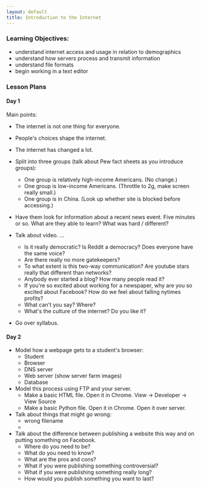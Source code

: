 ```yaml
---
layout: default
title: Introduction to the Internet
---
```


### Learning Objectives:

- understand internet access and usage in relation to demographics
- understand how servers process and transmit information
- understand file formats
- begin working in a text editor

### Lesson Plans

#### Day 1

Main points:

- The internet is not one thing for everyone.
- People's choices shape the internet.
- The internet has changed a lot.

- Split into three groups (talk about Pew fact sheets as you introduce groups):
	- One group is relatively high-income Americans. (No change.)
	- One group is low-income Americans. (Throttle to 2g, make screen really small.)
	- One group is in China. (Look up whether site is blocked before accessing.)
- Have them look for information about a recent news event. Five minutes or so. What are they able to learn? What was hard / different?

- Talk about video. ...
	- Is it really democratic? Is Reddit a democracy? Does everyone have the same voice?
	- Are there really no more gatekeepers?
	- To what extent is this two-way communication? Are youtube stars really that different than networks?
	- Anybody ever started a blog? How many people read it?
	- If you're so excited about working for a newspaper, why are you so excited about Facebook? How do we feel about falling nytimes profits?
	- What can't you say? Where?
	- What's the culture of the internet? Do you like it?

- Go over syllabus.

#### Day 2

- Model how a webpage gets to a student's browser:
	- Student
	- Browser
	- DNS server
	- Web server (show server farm images)
	- Database
- Model this process using FTP and your server.
	- Make a basic HTML file. Open it in Chrome. View -> Developer -> View Source
	- Make a basic Python file. Open it in Chrome. Open it over server.
- Talk about things that might go wrong:
	- wrong filename
	-
- Talk about the difference between publishing a website this way and on putting something on Facebook.
	- Where do you need to be?
	- What do you need to know?
	- What are the pros and cons?
	- What if you were publishing something controversial?
	- What if you were publishing something really long?
	- How would you publish something you want to last?
